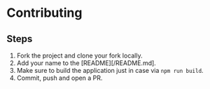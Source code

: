 # Contributing

## Steps

1. Fork the project and clone your fork locally.
2. Add your name to the [README][/README.md].
3. Make sure to build the application just in case via `npm run build`.
4. Commit, push and open a PR.